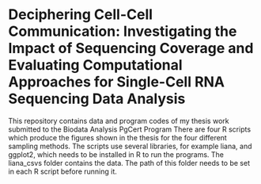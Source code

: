 # Deciphering Cell-Cell Communication: Investigating the Impact of Sequencing Coverage and Evaluating Computational Approaches for Single-Cell RNA Sequencing Data Analysis
This repository contains data and program codes of my thesis work submitted to the Biodata Analysis PgCert Program
There are four R scripts which produce the figures shown in the thesis for the four different sampling methods. The scripts use several libraries, for example liana, and ggplot2, which needs to be installed in R to run the programs.
The liana_csvs folder contains the data. The path of this folder needs to be set in each R script before running it.

